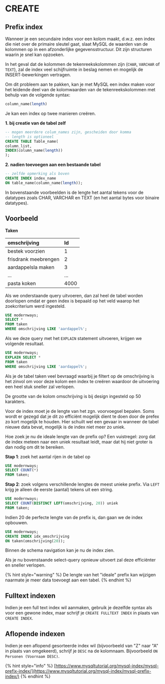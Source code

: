 # CREATE

## Prefix index

Wanneer je een secundaire index voor een kolom maakt, d.w.z. een index die niet over de primaire sleutel gaat, slaat MySQL de waarden van de kolommen op in een afzonderlijke gegevensstructuur. Dit zijn structuren waarin je snel kan opzoeken.

In het geval dat de kolommen de tekenreekskolommen zijn \(`CHAR`, `VARCHAR` of `TEXT`\), zal de index veel schijfruimte in beslag nemen en mogelijk de INSERT-bewerkingen vertragen.

Om dit probleem aan te pakken, kan je met MySQL een index maken voor het leidende deel van de kolomwaarden van de tekenreekskolommen met behulp van de volgende syntax:

```sql
column_name(length)
```

Je kan een index op twee manieren creëren.

**1. bij creatie van de tabel zelf**

```sql
-- mogen meerdere colum_names zijn, gescheiden door komma
-- length is optioneel
CREATE TABLE Table_name(
column_list,
INDEX(column_name(length))
);
```

**2. nadien toevoegen aan een bestaande tabel**

```sql
-- zelfde opmerking als boven
CREATE INDEX index_name
ON table_name(column_name(length));
```

In bovenstaande voorbeelden is de lengte het aantal tekens voor de datatypes zoals CHAR, VARCHAR en TEXT \(en het aantal bytes voor binaire datatypes\).

## Voorbeeld

**Taken**

| omschrijving | Id |
| :--- | :--- |
| bestek voorzien | 1 |
| frisdrank meebrengen | 2 |
| aardappelsla maken | 3 |
| ... | ... |
| pasta koken | 4000 |

Als we onderstaande query uitvoeren, dan zal heel de tabel worden doorlopen omdat er geen index is bepaald op het veld waarop het zoekcriterium werd ingesteld.

```sql
USE modernways;
SELECT *
FROM taken
WHERE omschrijving LIKE 'aardappel%';
```

Als we deze query met het `EXPLAIN` statement uitvoeren, krijgen we volgende resultaat.

```sql
USE modernways;
EXPLAIN SELECT *
FROM taken
WHERE omschrijving LIKE 'aardappel%';
```

Als je de tabel taken veel bevraagd waarbij je filtert op de omschrijving is het zinvol om voor deze kolom een index te creëren waardoor de uitvoering een heel stuk sneller zal verlopen.

De grootte van de kolom omschrijving is bij design ingesteld op 50 karakters.

Voor de index moet je de lengte van het zgn. voorvoegsel bepalen. Soms wordt er gezegd dat je dit zo efficiënt mogelijk dient te doen door de prefex zo kort mogelijk te houden. Hier schuilt wel een gevaar in wanneer de tabel nieuwe data bevat, mogelijk is de index niet meer zo uniek.

Hoe zoek je nu de ideale lengte van de prefix op? Een vuistregel: zorg dat de index meteen naar een uniek resultaat leidt, maar dat hij niet groter is dan nodig om dit te bereiken.

**Stap 1**: zoek het aantal rijen in de tabel op

```sql
USE modernways;
SELECT COUNT(*)
FROM taken;
```

**Stap 2**: zoek volgens verschillende lengtes de meest unieke prefix. Via `LEFT` krijg je alleen de eerste \(aantal\) tekens uit een string.

```sql
USE modernways;
SELECT COUNT(DISTINCT LEFT(omschrijving, 20)) uniek
FROM taken;
```

Indien 20 de perfecte lengte van de prefix is, dan gaan we de index opbouwen.

```sql
USE modernways;
CREATE INDEX idx_omschrijving 
ON taken(omschrijving(20));
```

Binnen de schema navigation kan je nu de index zien.

Als je nu bovenstaande select-query opnieuw uitvoert zal deze efficiënter en sneller verlopen.

{% hint style="warning" %}
De lengte van het "ideale" prefix kan wijzigen naarmate je meer data toevoegt aan een tabel.
{% endhint %}

## Fulltext indexen

Indien je een full text index wil aanmaken, gebruik je dezelfde syntax als voor een gewone index, maar schrijf je `CREATE FULLTEXT INDEX` in plaats van `CREATE INDEX`.

## Aflopende indexen

Indien je een aflopend gesorteerde index wil \(bijvoorbeeld van "Z" naar "A" in plaats van omgekeerd\), schrijf je `DESC` na de kolomnaam. Bijvoorbeeld `ON Personen (Voornaam DESC)`.

{% hint style="info" %}
[https://www.mysqltutorial.org/mysql-index/mysql-prefix-index/](https://www.mysqltutorial.org/mysql-index/mysql-prefix-index/)
{% endhint %}

